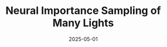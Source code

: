 ---
title: "Neural Importance Sampling of Many Lights "
date: "2025-05-01"
description: "In submission"
thumbnail: "manylights.png" # Path relative to _index.md
---